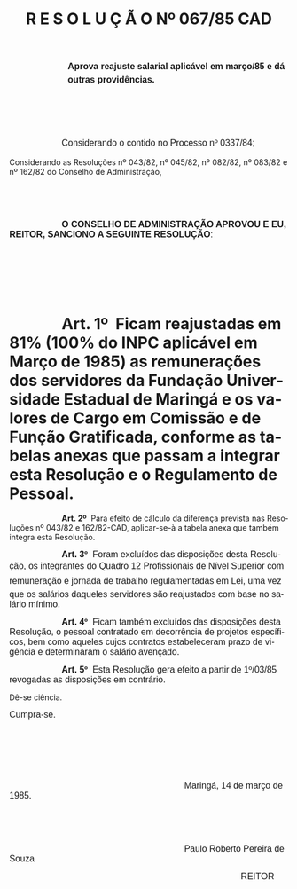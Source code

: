 <body lang=PT-BR style='tab-interval:35.4pt'>

<div class=Section1>

<p class=MsoNormal><b style='mso-bidi-font-weight:normal'><span
style='font-size:12.0pt;mso-bidi-font-size:10.0pt;font-family:Arial'><![if !supportEmptyParas]>&nbsp;<![endif]><o:p></o:p></span></b></p>

<h1 align=center style='text-align:center'><b>R E S O L U Ç Ã O Nº 067/85 CAD<o:p></o:p></b></h1>

<p class=MsoNormal align=center style='text-align:center;line-height:18.0pt'><b><span
style='font-size:12.0pt;mso-bidi-font-size:10.0pt;font-family:Arial'><![if !supportEmptyParas]>&nbsp;<![endif]><o:p></o:p></span></b></p>

<p class=MsoNormal style='margin-left:79.2pt;line-height:18.0pt'><b><span
style='font-size:12.0pt;mso-bidi-font-size:10.0pt;font-family:Arial'>Aprova
reajuste salarial aplicável em março/85 e dá outras providências.<o:p></o:p></span></b></p>

<p class=MsoNormal style='line-height:18.0pt'><span style='font-size:12.0pt;
mso-bidi-font-size:10.0pt;font-family:Arial'><![if !supportEmptyParas]>&nbsp;<![endif]><o:p></o:p></span></p>

<p class=MsoNormal style='line-height:18.0pt'><span style='font-size:12.0pt;
mso-bidi-font-size:10.0pt;font-family:Arial'><![if !supportEmptyParas]>&nbsp;<![endif]><o:p></o:p></span></p>

<p class=MsoNormal style='text-indent:70.9pt;line-height:18.0pt'><span
style='font-size:12.0pt;mso-bidi-font-size:10.0pt;font-family:Arial'>Considerando
o contido no Processo nº 0337/84;<o:p></o:p></span></p>

<p class=MsoBodyTextIndent>Considerando as Resoluções nº 043/82, nº 045/82, nº
082/82, nº 083/82 e nº 162/82 do Conselho de Administração,</p>

<p class=MsoNormal><span style='font-size:12.0pt;mso-bidi-font-size:10.0pt;
font-family:Arial'><![if !supportEmptyParas]>&nbsp;<![endif]><o:p></o:p></span></p>

<p class=MsoNormal><span style='font-size:12.0pt;mso-bidi-font-size:10.0pt;
font-family:Arial'><![if !supportEmptyParas]>&nbsp;<![endif]><o:p></o:p></span></p>

<p class=MsoNormal style='text-indent:70.9pt'><b><span style='font-size:12.0pt;
mso-bidi-font-size:10.0pt;font-family:Arial'>O CONSELHO DE ADMINISTRAÇÃO
APROVOU E EU, REITOR, SANCIONO A SEGUINTE RESOLUÇÃO</span></b><span
style='font-size:12.0pt;mso-bidi-font-size:10.0pt;font-family:Arial'>:<o:p></o:p></span></p>

<p class=MsoNormal><span style='font-size:12.0pt;mso-bidi-font-size:10.0pt;
font-family:Arial'><![if !supportEmptyParas]>&nbsp;<![endif]><o:p></o:p></span></p>

<p class=MsoNormal><span style='font-size:12.0pt;mso-bidi-font-size:10.0pt;
font-family:Arial'><![if !supportEmptyParas]>&nbsp;<![endif]><o:p></o:p></span></p>

<p class=MsoNormal><span style='font-size:12.0pt;mso-bidi-font-size:10.0pt;
font-family:Arial'><span style="mso-spacerun: yes"> </span><o:p></o:p></span></p>

<h1 style='text-indent:70.9pt;line-height:normal'><b>Art. 1º</b><span
style="mso-spacerun: yes">  </span>Ficam reajustadas em 81% (100% do INPC
aplicável em Março de 1985) as remunerações dos servidores da Fundação
Universidade Estadual de Maringá e os valores de Cargo em Comissão e de Função
Gratificada, conforme as tabelas anexas que passam a integrar esta Resolução e
o Regulamento de Pessoal.</h1>

<p class=MsoBodyText style='text-indent:70.9pt'><b>Art. 2º</b><span
style="mso-spacerun: yes">  </span>Para efeito de cálculo da diferença prevista
nas Resoluções nº 043/82 e 162/82-CAD, aplicar-se-à a tabela anexa que também
integra esta Resolução.</p>

<p class=MsoNormal style='text-indent:70.9pt'><b><span style='font-size:12.0pt;
mso-bidi-font-size:10.0pt;font-family:Arial'>Art. 3º</span></b><span
style='font-size:12.0pt;mso-bidi-font-size:10.0pt;font-family:Arial'><span
style="mso-spacerun: yes">  </span>Foram excluídos das disposições desta
Resolução, os integrantes do Quadro 12 Profissionais de Nível Superior com
remuneração e jornada de trabalho regulamentadas em Lei, uma vez que os
salários daqueles servidores são reajustados com base no salário mínimo.<o:p></o:p></span></p>

<p class=MsoNormal style='text-indent:70.9pt'><b><span style='font-size:12.0pt;
mso-bidi-font-size:10.0pt;font-family:Arial'>Art. 4º</span></b><span
style='font-size:12.0pt;mso-bidi-font-size:10.0pt;font-family:Arial'><span
style="mso-spacerun: yes">  </span>Ficam também excluídos das disposições desta
Resolução, o pessoal contratado em decorrência de projetos específicos, bem
como aqueles cujos contratos estabeleceram prazo de vigência e determinaram o
salário avençado.<o:p></o:p></span></p>

<p class=MsoNormal style='text-indent:70.9pt'><b><span style='font-size:12.0pt;
mso-bidi-font-size:10.0pt;font-family:Arial'>Art. 5º</span></b><span
style='font-size:12.0pt;mso-bidi-font-size:10.0pt;font-family:Arial'><span
style="mso-spacerun: yes">  </span>Esta Resolução gera efeito a partir de
1º/03/85 revogadas as disposições em contrário.<o:p></o:p></span></p>

<p class=MsoBodyText>Dê-se ciência.</p>

<p class=MsoNormal><span style='font-size:12.0pt;mso-bidi-font-size:10.0pt;
font-family:Arial'>Cumpra-se.<o:p></o:p></span></p>

<p class=MsoNormal><span style='font-size:12.0pt;mso-bidi-font-size:10.0pt;
font-family:Arial'><![if !supportEmptyParas]>&nbsp;<![endif]><o:p></o:p></span></p>

<p class=MsoNormal><span style='font-size:12.0pt;mso-bidi-font-size:10.0pt;
font-family:Arial'><![if !supportEmptyParas]>&nbsp;<![endif]><o:p></o:p></span></p>

<p class=MsoNormal><span style='font-size:12.0pt;mso-bidi-font-size:10.0pt;
font-family:Arial'><![if !supportEmptyParas]>&nbsp;<![endif]><o:p></o:p></span></p>

<p class=MsoNormal><span style='font-size:12.0pt;mso-bidi-font-size:10.0pt;
font-family:Arial'><span style='mso-tab-count:6'>                                                                       </span>Maringá,
14 de março de 1985.<o:p></o:p></span></p>

<p class=MsoNormal><span style='font-size:12.0pt;mso-bidi-font-size:10.0pt;
font-family:Arial'><span style='mso-tab-count:3'>                                   </span><o:p></o:p></span></p>

<p class=MsoNormal><span style='font-size:12.0pt;mso-bidi-font-size:10.0pt;
font-family:Arial'><![if !supportEmptyParas]>&nbsp;<![endif]><o:p></o:p></span></p>

<p class=MsoNormal><span style='font-size:12.0pt;mso-bidi-font-size:10.0pt;
font-family:Arial'><span style='mso-tab-count:6'>                                                                       </span>Paulo
Roberto Pereira de Souza<o:p></o:p></span></p>

<p class=MsoNormal><span style='font-size:12.0pt;mso-bidi-font-size:10.0pt;
font-family:Arial'><span style='mso-tab-count:8'>                                                                                              </span>REITOR<o:p></o:p></span></p>

</div>

</body>
